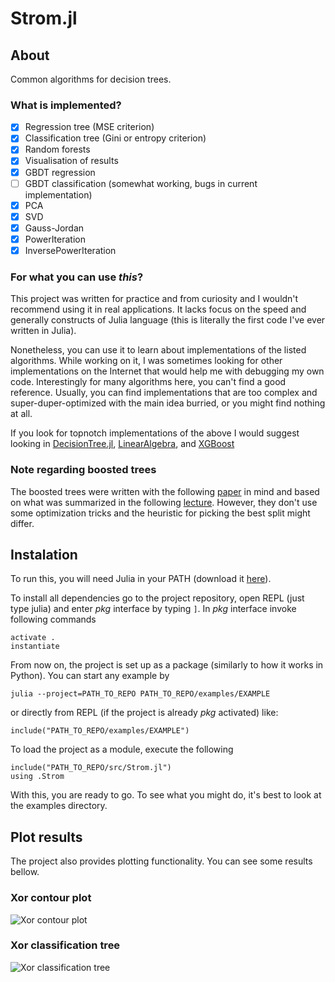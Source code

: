# Strom.jl

## About

Common algorithms for decision trees.

### What is implemented?
- [X] Regression tree (MSE criterion)
- [X] Classification tree (Gini or entropy criterion)
- [X] Random forests
- [X] Visualisation of results
- [X] GBDT regression
- [ ] GBDT classification (somewhat working, bugs in current implementation)
- [X] PCA
- [X] SVD
- [X] Gauss-Jordan
- [X] PowerIteration
- [X] InversePowerIteration

### For what you can use *this*?
This project was written for practice and from curiosity and I wouldn't recommend
using it in real applications.
It lacks focus on the speed and generally constructs of Julia language (this is literally the
first code I've ever written in Julia).

Nonetheless, you can use it to learn about implementations of the listed
algorithms.
While working on it, I was sometimes looking for other implementations on the
Internet that would help me with debugging my own code.
Interestingly for many algorithms here, you can't find a good reference.
Usually, you can find implementations that are too complex and
super-duper-optimized with the main idea burried, or you might find
nothing at all.

If you look for topnotch implementations of the above I would suggest looking
in [DecisionTree.jl](https://www.juliapackages.com/p/decisiontree),
[LinearAlgebra](https://docs.julialang.org/en/v1/stdlib/LinearAlgebra/), and
[XGBoost](https://juliapackages.com/p/xgboost)


### Note regarding boosted trees
The boosted trees were written with the following 
[paper](https://arxiv.org/abs/1603.02754) in mind and based on what was
summarized in the following [lecture](https://ufal.mff.cuni.cz/~straka/courses/npfl129/2122/slides/?10#1).
However, they don't use some optimization tricks and the heuristic
for picking the best split might differ.

## Instalation
To run this, you will need Julia in your PATH (download it [here](https://julialang.org/downloads/)).

To install all dependencies go to the project repository,
open REPL (just type julia) and enter *pkg* 
interface by typing `]`.
In *pkg* interface invoke following commands
```
activate .
instantiate
```

From now on, the project is set up as a package (similarly to how it works in
Python). 
You can start any example by
```
julia --project=PATH_TO_REPO PATH_TO_REPO/examples/EXAMPLE
```

or directly from REPL (if the project is already *pkg* activated) like:

```
include("PATH_TO_REPO/examples/EXAMPLE")
```

To load the project as a module, execute the following
```
include("PATH_TO_REPO/src/Strom.jl")
using .Strom
```

With this, you are ready to go.
To see what you might do, it's best to look at the examples directory.

## Plot results
The project also provides plotting functionality.
You can see some results bellow.
### Xor contour plot
![Xor contour plot](/examples/img/xorcontourfill.png)
### Xor classification tree
![Xor classification tree](/examples/img/tree.svg)
